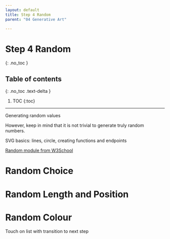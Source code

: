 ```yaml
---
layout: default
title: Step 4 Random
parent: "04 Generative Art"

---
```


# Step 4 Random
{: .no_toc }

## Table of contents
{: .no_toc .text-delta }

1. TOC
{:toc}

---

Generating random values 

However, keep in mind that it is not trivial to generate truly random numbers.

SVG basics: lines, circle, creating functions and endpoints


[Random module from W3School](https://www.w3schools.com/python/module_random.asp)

# Random Choice


# Random Length and Position


# Random Colour

Touch on list with transition to next step